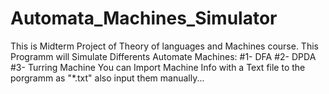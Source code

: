 # Automata_Machines_Simulator

This is Midterm Project of Theory of languages and Machines course.
This Programm will Simulate Differents Automate Machines:
#1- DFA
#2- DPDA
#3- Turring Machine
You can Import Machine Info with a Text file to the porgramm as "*.txt"
also input them manually...

